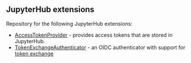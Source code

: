 ## JupyterHub extensions

Repository for the following JupyterHub extensions:

* [AccessTokenProvider](AccessTokenProvider) - provides access tokens that are stored in JupyterHub.
* [TokenExchangeAuthenticator](TokenExchangeAuthenticator) - an OIDC authenticator with support for [token exchange](https://www.keycloak.org/docs/latest/securing_apps/#_token-exchange)
